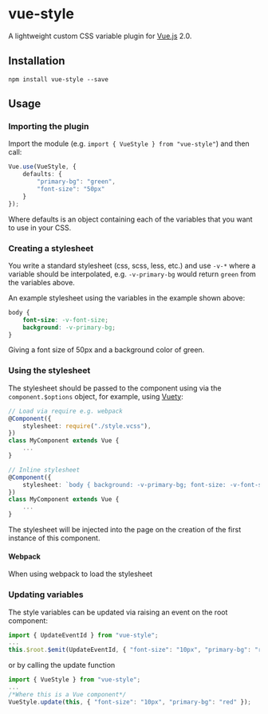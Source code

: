 # vue-style
A lightweight custom CSS variable plugin for [Vue.js](https://vuejs.org/) 2.0. 

## Installation

`npm install vue-style --save`

## Usage

### Importing the plugin

Import the module (e.g. `import { VueStyle } from "vue-style"`) and then call:

```typescript
Vue.use(VueStyle, {
    defaults: {
        "primary-bg": "green",
        "font-size": "50px"
    }
});
```

Where defaults is an object containing each of the variables that you want to use in your CSS.

### Creating a stylesheet

You write a standard stylesheet (css, scss, less, etc.) and use `-v-*` where a variable should be interpolated, e.g. `-v-primary-bg` would return `green` from the variables above.

An example stylesheet using the variables in the example shown above:
```css
body {
    font-size: -v-font-size;
    background: -v-primary-bg;
}
```
Giving a font size of 50px and a background color of green.

### Using the stylesheet

The stylesheet should be passed to the component using via the `component.$options` object, for example, using [Vuety](https://github.com/strantr/vuety):
```typescript
// Load via require e.g. webpack
@Component({
    stylesheet: require("./style.vcss"),
})
class MyComponent extends Vue {
    ...
}

// Inline stylesheet
@Component({
    stylesheet: `body { background: -v-primary-bg; font-size: -v-font-size; }`,
})
class MyComponent extends Vue {
    ...
}
```
The stylesheet will be injected into the page on the creation of the first instance of this component.

#### Webpack
When using webpack to load the stylesheet 

### Updating variables

The style variables can be updated via raising an event on the root component:
```typescript
import { UpdateEventId } from "vue-style";
...
this.$root.$emit(UpdateEventId, { "font-size": "10px", "primary-bg": "red" });
```
or by calling the update function
```typescript
import { VueStyle } from "vue-style";
...
/*Where this is a Vue component*/
VueStyle.update(this, { "font-size": "10px", "primary-bg": "red" });
```